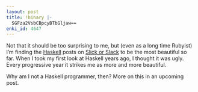 ```yaml
---
layout: post
title: !binary |-
  SGFza2VsbCBpcyBTbGljaw==
enki_id: 4647
---
```


Not that it should be too surprising to me, but (even as a long time
Rubyist) I’m finding the [Haskell](http://www.haskell.org/) posts on
[Slick or Slack](http://slickorslack.com) to be the most beautiful so
far. When I took my first look at Haskell years ago, I thought it was
ugly. Every progressive year it strikes me as more and more beautiful.

Why am I not a Haskell programmer, then? More on this in an upcoming
post.
